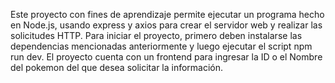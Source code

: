 Este proyecto con fines de aprendizaje permite ejecutar un programa hecho en Node.js, usando express y axios para crear el servidor web y realizar las solicitudes HTTP.
Para iniciar el proyecto, primero deben instalarse las dependencias mencionadas anteriormente y luego ejecutar el script npm run dev.
El proyecto cuenta con un frontend para ingresar la ID o el Nombre del pokemon del que desea solicitar la información.
